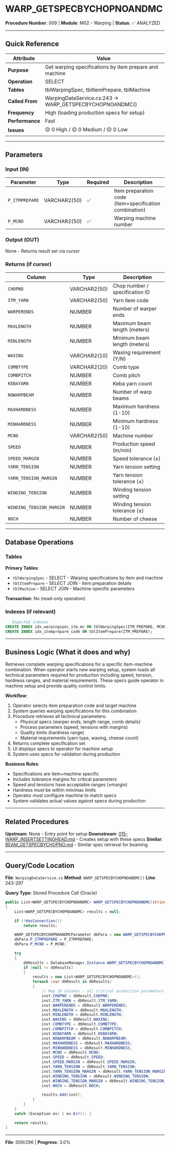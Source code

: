 # WARP_GETSPECBYCHOPNOANDMC

**Procedure Number**: 009 | **Module**: M02 - Warping | **Status**: ✅ ANALYZED

---

## Quick Reference

| Attribute | Value |
|-----------|-------|
| **Purpose** | Get warping specifications by item prepare and machine |
| **Operation** | SELECT |
| **Tables** | tblWarpingSpec, tblItemPrepare, tblMachine |
| **Called From** | WarpingDataService.cs:243 → WARP_GETSPECBYCHOPNOANDMC() |
| **Frequency** | High (loading production specs for setup) |
| **Performance** | Fast |
| **Issues** | 🟡 0 High / 🟡 0 Medium / 🟡 0 Low |

---

## Parameters

### Input (IN)

| Parameter | Type | Required | Description |
|-----------|------|----------|-------------|
| `P_ITMPREPARE` | VARCHAR2(50) | ✅ | Item preparation code (item+specification combination) |
| `P_MCNO` | VARCHAR2(50) | ✅ | Warping machine number |

### Output (OUT)

None - Returns result set via cursor

### Returns (if cursor)

| Column | Type | Description |
|--------|------|-------------|
| `CHOPNO` | VARCHAR2(50) | Chop number / specification ID |
| `ITM_YARN` | VARCHAR2(50) | Yarn item code |
| `WARPERENDS` | NUMBER | Number of warper ends |
| `MAXLENGTH` | NUMBER | Maximum beam length (meters) |
| `MINLENGTH` | NUMBER | Minimum beam length (meters) |
| `WAXING` | VARCHAR2(10) | Waxing requirement (Y/N) |
| `COMBTYPE` | VARCHAR2(20) | Comb type |
| `COMBPITCH` | NUMBER | Comb pitch |
| `KEBAYARN` | NUMBER | Keba yarn count |
| `NOWARPBEAM` | NUMBER | Number of warp beams |
| `MAXHARDNESS` | NUMBER | Maximum hardness (1-10) |
| `MINHARDNESS` | NUMBER | Minimum hardness (1-10) |
| `MCNO` | VARCHAR2(50) | Machine number |
| `SPEED` | NUMBER | Production speed (m/min) |
| `SPEED_MARGIN` | NUMBER | Speed tolerance (±) |
| `YARN_TENSION` | NUMBER | Yarn tension setting |
| `YARN_TENSION_MARGIN` | NUMBER | Yarn tension tolerance (±) |
| `WINDING_TENSION` | NUMBER | Winding tension setting |
| `WINDING_TENSION_MARGIN` | NUMBER | Winding tension tolerance (±) |
| `NOCH` | NUMBER | Number of cheese |

---

## Database Operations

### Tables

**Primary Tables**:
- `tblWarpingSpec` - SELECT - Warping specifications by item and machine
- `tblItemPrepare` - SELECT JOIN - Item preparation details
- `tblMachine` - SELECT JOIN - Machine-specific parameters

**Transaction**: No (read-only operation)

### Indexes (if relevant)

```sql
-- Expected indexes
CREATE INDEX idx_warpingspec_itm_mc ON tblWarpingSpec(ITM_PREPARE, MCNO);
CREATE INDEX idx_itemprepare_code ON tblItemPrepare(ITM_PREPARE);
```

---

## Business Logic (What it does and why)

Retrieves complete warping specifications for a specific item-machine combination. When operator starts new warping setup, system loads all technical parameters required for production including speed, tension, hardness ranges, and material requirements. These specs guide operator in machine setup and provide quality control limits.

**Workflow**:
1. Operator selects item preparation code and target machine
2. System queries warping specifications for this combination
3. Procedure retrieves all technical parameters:
   - Physical specs (warper ends, length range, comb details)
   - Process parameters (speed, tensions with margins)
   - Quality limits (hardness range)
   - Material requirements (yarn type, waxing, cheese count)
4. Returns complete specification set
5. UI displays specs to operator for machine setup
6. System uses specs for validation during production

**Business Rules**:
- Specifications are item+machine specific
- Includes tolerance margins for critical parameters
- Speed and tensions have acceptable ranges (±margin)
- Hardness must be within min/max limits
- Operator must configure machine to match specs
- System validates actual values against specs during production

---

## Related Procedures

**Upstream**: None - Entry point for setup
**Downstream**: [015-WARP_INSERTSETTINGHEAD.md](./015-WARP_INSERTSETTINGHEAD.md) - Creates setup with these specs
**Similar**: [BEAM_GETSPECBYCHOPNO.md](../03_Beaming/BEAM_GETSPECBYCHOPNO.md) - Similar spec retrieval for beaming

---

## Query/Code Location

**File**: `WarpingDataService.cs`
**Method**: `WARP_GETSPECBYCHOPNOANDMC()`
**Line**: 243-297

**Query Type**: Stored Procedure Call (Oracle)

```csharp
public List<WARP_GETSPECBYCHOPNOANDMC> WARP_GETSPECBYCHOPNOANDMC(string P_ITMPREPARE, string P_MCNO)
{
    List<WARP_GETSPECBYCHOPNOANDMC> results = null;

    if (!HasConnection())
        return results;

    WARP_GETSPECBYCHOPNOANDMCParameter dbPara = new WARP_GETSPECBYCHOPNOANDMCParameter();
    dbPara.P_ITMPREPARE = P_ITMPREPARE;
    dbPara.P_MCNO = P_MCNO;

    try
    {
        dbResults = DatabaseManager.Instance.WARP_GETSPECBYCHOPNOANDMC(dbPara);
        if (null != dbResults)
        {
            results = new List<WARP_GETSPECBYCHOPNOANDMC>();
            foreach (var dbResult in dbResults)
            {
                // Map 19 columns - all critical production parameters
                inst.CHOPNO = dbResult.CHOPNO;
                inst.ITM_YARN = dbResult.ITM_YARN;
                inst.WARPERENDS = dbResult.WARPERENDS;
                inst.MAXLENGTH = dbResult.MAXLENGTH;
                inst.MINLENGTH = dbResult.MINLENGTH;
                inst.WAXING = dbResult.WAXING;
                inst.COMBTYPE = dbResult.COMBTYPE;
                inst.COMBPITCH = dbResult.COMBPITCH;
                inst.KEBAYARN = dbResult.KEBAYARN;
                inst.NOWARPBEAM = dbResult.NOWARPBEAM;
                inst.MAXHARDNESS = dbResult.MAXHARDNESS;
                inst.MINHARDNESS = dbResult.MINHARDNESS;
                inst.MCNO = dbResult.MCNO;
                inst.SPEED = dbResult.SPEED;
                inst.SPEED_MARGIN = dbResult.SPEED_MARGIN;
                inst.YARN_TENSION = dbResult.YARN_TENSION;
                inst.YARN_TENSION_MARGIN = dbResult.YARN_TENSION_MARGIN;
                inst.WINDING_TENSION = dbResult.WINDING_TENSION;
                inst.WINDING_TENSION_MARGIN = dbResult.WINDING_TENSION_MARGIN;
                inst.NOCH = dbResult.NOCH;

                results.Add(inst);
            }
        }
    }
    catch (Exception ex) { ex.Err(); }

    return results;
}
```

---

**File**: 009/296 | **Progress**: 3.0%
